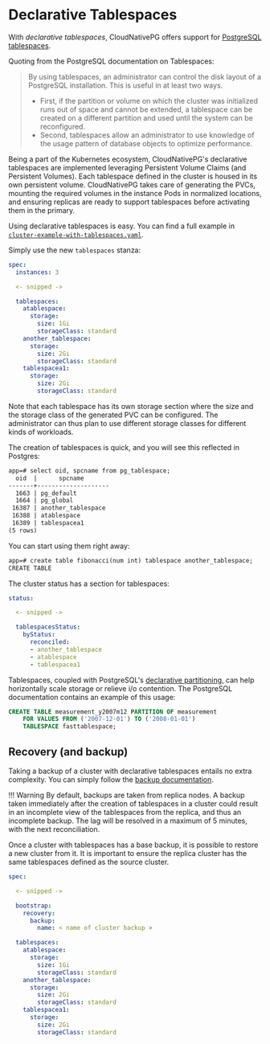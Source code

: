 # Declarative Tablespaces

With *declarative tablespaces*, CloudNativePG offers support for
[PostgreSQL tablespaces](https://www.postgresql.org/docs/current/manage-ag-tablespaces.html).

Quoting from the PostgreSQL documentation on Tablespaces:

> By using tablespaces, an administrator can control the disk layout of a
> PostgreSQL installation. This is useful in at least two ways.
>
> - First, if the partition or volume on which the cluster was initialized runs
>   out of space and cannot be extended, a tablespace can be created on a
>   different partition and used until the system can be reconfigured.
> - Second, tablespaces allow an administrator to use knowledge of the usage
>   pattern of database objects to optimize performance.

Being a part of the Kubernetes ecosystem, CloudNativePG's declarative
tablespaces are implemented leveraging Persistent Volume Claims (and Persistent
Volumes).
Each tablespace defined in the cluster is housed in its own persistent volume.
CloudNativePG takes care of generating the PVCs, mounting the required volumes
in the instance Pods in normalized locations, and ensuring replicas are ready
to support tablespaces before activating them in the primary.

Using declarative tablespaces is easy. You can find a full example in
[`cluster-example-with-tablespaces.yaml`](samples/cluster-example-with-tablespaces.yaml).

Simply use the new `tablespaces` stanza:

``` yaml
spec:
  instances: 3

  <- snipped ->

  tablespaces:
    atablespace:
      storage:
        size: 1Gi
        storageClass: standard
    another_tablespace:
      storage:
        size: 2Gi
        storageClass: standard
    tablespacea1:
      storage:
        size: 2Gi
        storageClass: standard
```

Note that each tablespace has its own storage section where the size and the
storage class of the generated PVC can be configured. The administrator can thus
plan to use different storage classes for different kinds of workloads.

The creation of tablespaces is quick, and you will see this reflected in
Postgres:

``` txt
app=# select oid, spcname from pg_tablespace;
  oid  |      spcname       
-------+--------------------
  1663 | pg_default
  1664 | pg_global
 16387 | another_tablespace
 16388 | atablespace
 16389 | tablespacea1
(5 rows)
```

You can start using them right away:

``` txt
app=# create table fibonacci(num int) tablespace another_tablespace;
CREATE TABLE
```

The cluster status has a section for tablespaces:

``` yaml
status:

  <- snipped ->

  tablespacesStatus:
    byStatus:
      reconciled:
      - another_tablespace
      - atablespace
      - tablespacea1
```

Tablespaces, coupled with PostgreSQL's
[declarative partitioning](https://www.postgresql.org/docs/14/ddl-partitioning.html),
can help horizontally scale storage or relieve i/o contention.
The PostgreSQL documentation contains an example of this usage:

``` sql
CREATE TABLE measurement_y2007m12 PARTITION OF measurement
    FOR VALUES FROM ('2007-12-01') TO ('2008-01-01')
    TABLESPACE fasttablespace;
```

## Recovery (and backup)

Taking a backup of a cluster with declarative tablespaces entails no extra
complexity. You can simply follow the [backup documentation](backup.md).

!!! Warning
    By default, backups are taken from replica nodes. A backup taken immediately
    after the creation of tablespaces in a cluster could result in an
    incomplete view of the tablespaces from the replica, and thus an incomplete
    backup. The lag will be resolved in a maximum of 5 minutes, with the next
    reconciliation.

Once a cluster with tablespaces has a base backup, it is possible to restore a
new cluster from it. It is important to ensure the replica cluster has the same
tablespaces defined as the source cluster.

``` yaml
spec:

  <- snipped ->

  bootstrap:
    recovery:
      backup:
        name: < name of cluster backup >

  tablespaces:
    atablespace:
      storage:
        size: 1Gi
        storageClass: standard
    another_tablespace:
      storage:
        size: 2Gi
        storageClass: standard
    tablespacea1:
      storage:
        size: 2Gi
        storageClass: standard
```
